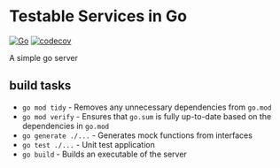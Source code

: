 # Testable Services in Go
[![Go](https://github.com/ryan-holcombe/testable-golang/actions/workflows/go.yml/badge.svg)](https://github.com/ryan-holcombe/testable-golang/actions/workflows/go.yml)
[![codecov](https://codecov.io/gh/ryan-holcombe/testable-golang/branch/main/graph/badge.svg?token=083O6ONW1P)](https://codecov.io/gh/ryan-holcombe/testable-golang)

A simple go server 

## build tasks

- `go mod tidy`       - Removes any unnecessary dependencies from `go.mod`
- `go mod verify`     - Ensures that `go.sum` is fully up-to-date based on the dependencies in `go.mod`
- `go generate ./...` - Generates mock functions from interfaces
- `go test ./...`     - Unit test application
- `go build`          - Builds an executable of the server
